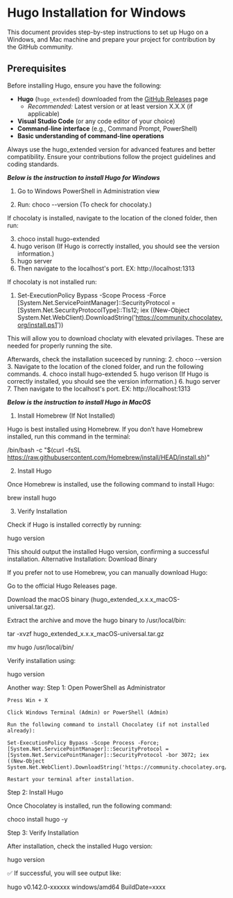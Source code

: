 # Hugo Installation for Windows
This document provides step-by-step instructions to set up Hugo on a Windows, and Mac machine and prepare your project for contribution by the GitHub community.

## Prerequisites

Before installing Hugo, ensure you have the following:

- **Hugo** (`hugo_extended`) downloaded from the [GitHub Releases](https://github.com/gohugoio/hugo/releases) page  
  - *Recommended:* Latest version or at least version X.X.X (if applicable)  
- **Visual Studio Code** (or any code editor of your choice)  
- **Command-line interface** (e.g., Command Prompt, PowerShell)  
- **Basic understanding of command-line operations**  


Always use the hugo_extended version for advanced features and better compatibility.
Ensure your contributions follow the project guidelines and coding standards.



***Below is the instruction to install Hugo for Windows***

1. Go to Windows PowerShell in Administration view

2. Run: choco --version (To check for chocolaty.)

If chocolaty is installed, navigate to the location of the cloned folder, then run:

3. choco install hugo-extended
4. hugo verison (If Hugo is correctly installed, you should see the version information.)
5. hugo server
6. Then navigate to the localhost's port.
EX: http://localhost:1313


If chocolaty is not installed run:

1. Set-ExecutionPolicy Bypass -Scope Process -Force
[System.Net.ServicePointManager]::SecurityProtocol = [System.Net.SecurityProtocolType]::Tls12;
iex ((New-Object System.Net.WebClient).DownloadString('https://community.chocolatey.org/install.ps1'))

This will allow you to download choclaty with elevated privilages. These are needed for properly running the site.

Afterwards, check the installation suceeced by running:
2. choco --version
3. Navigate to the location of the cloned folder, and run the following commands.
4. choco install hugo-extended
5. hugo verison (If Hugo is correctly installed, you should see the version information.)
6. hugo server
7. Then navigate to the localhost's port.
EX: http://localhost:1313



***Below is the instruction to install Hugo in MacOS***
1. Install Homebrew (If Not Installed)

Hugo is best installed using Homebrew. If you don’t have Homebrew installed, run this command in the terminal:

/bin/bash -c "$(curl -fsSL https://raw.githubusercontent.com/Homebrew/install/HEAD/install.sh)"

2. Install Hugo

Once Homebrew is installed, use the following command to install Hugo:

brew install hugo

3. Verify Installation

Check if Hugo is installed correctly by running:

hugo version

This should output the installed Hugo version, confirming a successful installation.
Alternative Installation: Download Binary

If you prefer not to use Homebrew, you can manually download Hugo:

Go to the official Hugo Releases page.

Download the macOS binary (hugo_extended_x.x.x_macOS-universal.tar.gz).

Extract the archive and move the hugo binary to /usr/local/bin:

tar -xvzf hugo_extended_x.x.x_macOS-universal.tar.gz


mv hugo /usr/local/bin/

Verify installation using:

hugo version



Another way:
Step 1: Open PowerShell as Administrator

    Press Win + X

    Click Windows Terminal (Admin) or PowerShell (Admin)

    Run the following command to install Chocolatey (if not installed already):

    Set-ExecutionPolicy Bypass -Scope Process -Force; [System.Net.ServicePointManager]::SecurityProtocol = [System.Net.ServicePointManager]::SecurityProtocol -bor 3072; iex ((New-Object System.Net.WebClient).DownloadString('https://community.chocolatey.org/install.ps1'))

    Restart your terminal after installation.

Step 2: Install Hugo

Once Chocolatey is installed, run the following command:

choco install hugo -y

Step 3: Verify Installation

After installation, check the installed Hugo version:

hugo version

✅ If successful, you will see output like:

hugo v0.142.0-xxxxxx windows/amd64 BuildDate=xxxx